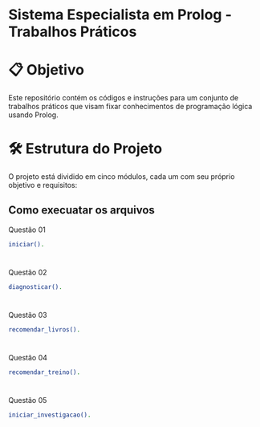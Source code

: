 # Sistema Especialista em Prolog - Trabalhos Práticos

# 📋 Objetivo

Este repositório contém os códigos e instruções para um conjunto de trabalhos práticos que visam fixar conhecimentos de programação lógica usando Prolog.

# 🛠 Estrutura do Projeto
O projeto está dividido em cinco módulos, cada um com seu próprio objetivo e requisitos:

## Como execuatar os arquivos

Questão 01 

   ````bash
   iniciar().
   ````
   # 

Questão 02
   ````bash
   diagnosticar().
   ````
   #
   
Questão 03
   ````bash
   recomendar_livros().
   ````
   # 
   
Questão 04
   ````bash
  recomendar_treino().
   ````
   #
   
Questão 05
   ````bash
   iniciar_investigacao().
   ````
